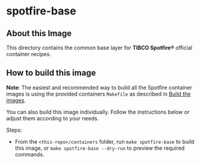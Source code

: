 # spotfire-base

## About this Image

This directory contains the common base layer for **TIBCO Spotfire®** official container recipes.

## How to build this image

**Note**: The easiest and recommended way to build all the Spotfire container images is using the provided containers `Makefile` as described in [Build the images](../README.md#build-the-images).

You can also build this image individually.
Follow the instructions below or adjust them according to your needs.

Steps:
- From the `<this-repo>/containers` folder, run `make spotfire-base` to build this image, or `make spotfire-base --dry-run` to preview the required commands.
